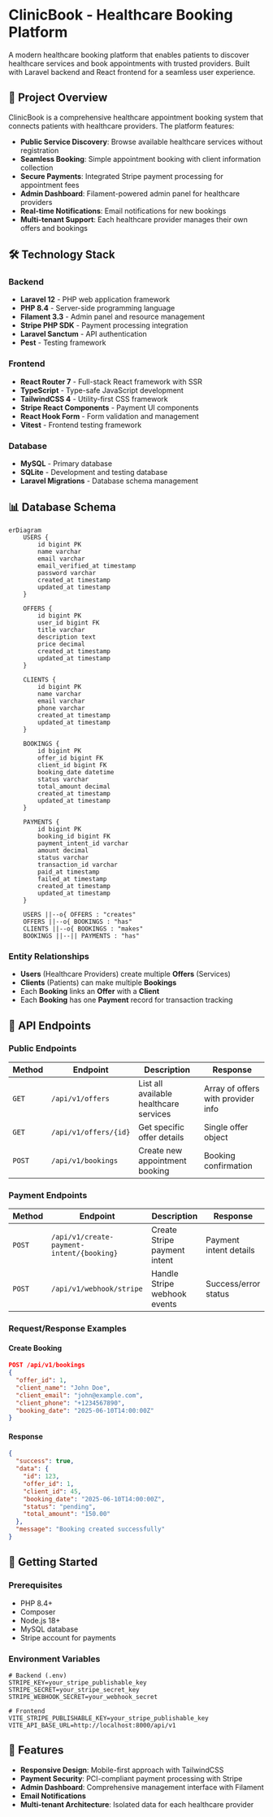 # ClinicBook - Healthcare Booking Platform

A modern healthcare booking platform that enables patients to discover healthcare services and book appointments with trusted providers. Built with Laravel backend and React frontend for a seamless user experience.

## 🏥 Project Overview

ClinicBook is a comprehensive healthcare appointment booking system that connects patients with healthcare providers. The platform features:

- **Public Service Discovery**: Browse available healthcare services without registration
- **Seamless Booking**: Simple appointment booking with client information collection
- **Secure Payments**: Integrated Stripe payment processing for appointment fees
- **Admin Dashboard**: Filament-powered admin panel for healthcare providers
- **Real-time Notifications**: Email notifications for new bookings 
- **Multi-tenant Support**: Each healthcare provider manages their own offers and bookings

## 🛠️ Technology Stack

### Backend
- **Laravel 12** - PHP web application framework
- **PHP 8.4** - Server-side programming language
- **Filament 3.3** - Admin panel and resource management
- **Stripe PHP SDK** - Payment processing integration
- **Laravel Sanctum** - API authentication
- **Pest** - Testing framework

### Frontend
- **React Router 7** - Full-stack React framework with SSR
- **TypeScript** - Type-safe JavaScript development
- **TailwindCSS 4** - Utility-first CSS framework
- **Stripe React Components** - Payment UI components
- **React Hook Form** - Form validation and management
- **Vitest** - Frontend testing framework

### Database
- **MySQL** - Primary database
- **SQLite** - Development and testing database
- **Laravel Migrations** - Database schema management

## 📊 Database Schema

```mermaid
erDiagram
    USERS {
        id bigint PK
        name varchar
        email varchar
        email_verified_at timestamp
        password varchar
        created_at timestamp
        updated_at timestamp
    }
    
    OFFERS {
        id bigint PK
        user_id bigint FK
        title varchar
        description text
        price decimal
        created_at timestamp
        updated_at timestamp
    }
    
    CLIENTS {
        id bigint PK
        name varchar
        email varchar
        phone varchar
        created_at timestamp
        updated_at timestamp
    }
    
    BOOKINGS {
        id bigint PK
        offer_id bigint FK
        client_id bigint FK
        booking_date datetime
        status varchar
        total_amount decimal
        created_at timestamp
        updated_at timestamp
    }
    
    PAYMENTS {
        id bigint PK
        booking_id bigint FK
        payment_intent_id varchar
        amount decimal
        status varchar
        transaction_id varchar
        paid_at timestamp
        failed_at timestamp
        created_at timestamp
        updated_at timestamp
    }
    
    USERS ||--o{ OFFERS : "creates"
    OFFERS ||--o{ BOOKINGS : "has"
    CLIENTS ||--o{ BOOKINGS : "makes"
    BOOKINGS ||--|| PAYMENTS : "has"
```

### Entity Relationships

- **Users** (Healthcare Providers) create multiple **Offers** (Services)
- **Clients** (Patients) can make multiple **Bookings**
- Each **Booking** links an **Offer** with a **Client**
- Each **Booking** has one **Payment** record for transaction tracking

## 🔌 API Endpoints

### Public Endpoints

| Method | Endpoint | Description | Response |
|--------|----------|-------------|----------|
| `GET` | `/api/v1/offers` | List all available healthcare services | Array of offers with provider info |
| `GET` | `/api/v1/offers/{id}` | Get specific offer details | Single offer object |
| `POST` | `/api/v1/bookings` | Create new appointment booking | Booking confirmation |

### Payment Endpoints

| Method | Endpoint | Description | Response |
|--------|----------|-------------|----------|
| `POST` | `/api/v1/create-payment-intent/{booking}` | Create Stripe payment intent | Payment intent details |
| `POST` | `/api/v1/webhook/stripe` | Handle Stripe webhook events | Success/error status |

### Request/Response Examples

#### Create Booking
```json
POST /api/v1/bookings
{
  "offer_id": 1,
  "client_name": "John Doe",
  "client_email": "john@example.com",
  "client_phone": "+1234567890",
  "booking_date": "2025-06-10T14:00:00Z"
}
```

#### Response
```json
{
  "success": true,
  "data": {
    "id": 123,
    "offer_id": 1,
    "client_id": 45,
    "booking_date": "2025-06-10T14:00:00Z",
    "status": "pending",
    "total_amount": "150.00"
  },
  "message": "Booking created successfully"
}
```

## 🚀 Getting Started

### Prerequisites
- PHP 8.4+
- Composer
- Node.js 18+
- MySQL database
- Stripe account for payments

### Environment Variables
```env
# Backend (.env)
STRIPE_KEY=your_stripe_publishable_key
STRIPE_SECRET=your_stripe_secret_key
STRIPE_WEBHOOK_SECRET=your_webhook_secret

# Frontend
VITE_STRIPE_PUBLISHABLE_KEY=your_stripe_publishable_key
VITE_API_BASE_URL=http://localhost:8000/api/v1
```


## 📱 Features

- **Responsive Design**: Mobile-first approach with TailwindCSS
- **Payment Security**: PCI-compliant payment processing with Stripe
- **Admin Dashboard**: Comprehensive management interface with Filament
- **Email Notifications**
- **Multi-tenant Architecture**: Isolated data for each healthcare provider
